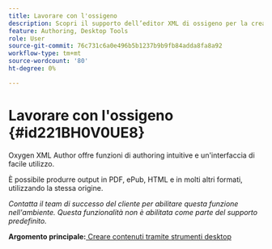 ```yaml
---
title: Lavorare con l'ossigeno
description: Scopri il supporto dell’editor XML di ossigeno per la creazione e la pubblicazione di contenuti in AEM Guides.
feature: Authoring, Desktop Tools
role: User
source-git-commit: 76c731c6a0e496b5b1237b9b9fb84adda8fa8a92
workflow-type: tm+mt
source-wordcount: '80'
ht-degree: 0%

---
```


# Lavorare con l&#39;ossigeno {#id221BH0V0UE8}

Oxygen XML Author offre funzioni di authoring intuitive e un&#39;interfaccia di facile utilizzo.

È possibile produrre output in PDF, ePub, HTML e in molti altri formati, utilizzando la stessa origine.

*Contatta il team di successo del cliente per abilitare questa funzione nell&#39;ambiente. Questa funzionalità non è abilitata come parte del supporto predefinito.*

**Argomento principale:**[ Creare contenuti tramite strumenti desktop](author-desktop-tools.md)
